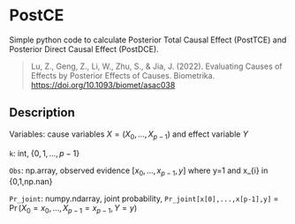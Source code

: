 # PostCE
 Simple python code to calculate Posterior Total Causal Effect (PostTCE) and Posterior Direct Causal Effect (PostDCE).

 > Lu, Z., Geng, Z., Li, W., Zhu, S., & Jia, J. (2022). Evaluating Causes of Effects by Posterior Effects of Causes. Biometrika. https://doi.org/10.1093/biomet/asac038

## Description

Variables: cause variables $X=(X_{0},...,X_{p-1})$ and effect variable $Y$

`k`: int, $\{0,1,...,p-1\}$

`Obs`: np.array, observed evidence $[x_0,...,x_{p-1},y]$ where y=1 and x_{i} in {0,1,np.nan}

`Pr_joint`: numpy.ndarray, joint probability, `Pr_joint[x[0],...,x[p-1],y]` = $\Pr(X_{0}=x_0,...,X_{p-1}=x_{p-1},Y=y)$

